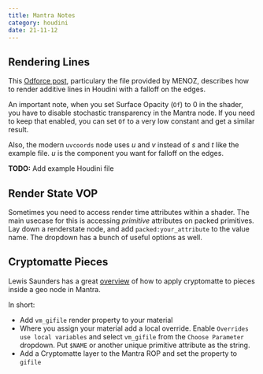 ```yaml
---
title: Mantra Notes
category: houdini
date: 21-11-12
---
```


## Rendering Lines

This [Odforce post](https://forums.odforce.net/topic/27668-mantra-glowing-points-and-fake-dof-fake-light-emitting/), particulary the file provided by MENOZ, describes how to render additive lines in Houdini with a falloff on the edges.

An important note, when you set Surface Opacity (`Of`) to 0 in the shader, you have to disable stochastic transparency in the Mantra node. If you need to keep that enabled, you can set `Of` to a very low constant and get a similar result. 

Also, the modern `uvcoords` node uses *u* and *v* instead of *s* and *t* like the example file. *u* is the component you want for falloff on the edges. 

**TODO:** Add example Houdini file


## Render State VOP

Sometimes you need to access render time attributes within a shader. The main usecase for this is accessing *primitive* attributes on packed primitives. Lay down a renderstate node, and add `packed:your_attribute` to the value name. The dropdown has a bunch of useful options as well.

## Cryptomatte Pieces

Lewis Saunders has a great [overview](https://lewisinthelandofmachines.tumblr.com/post/176559578118/houdini-per-piece-cryptomatte-mantra-support-for) of how to apply cryptomatte to pieces inside a geo node in Mantra.

In short: 
- Add `vm_gifile` render property to your material
- Where you assign your material add a local override. Enable `Overrides use local variables` and select `vm_gifile` from the `Choose Parameter` dropdown. Put `$NAME` or another unique primitive attribute as the string.
- Add a Cryptomatte layer to the Mantra ROP and set the property to `gifile`